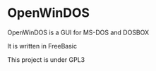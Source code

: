 # OpenWinDOS

OpenWinDOS is a GUI for MS-DOS and DOSBOX

It is written in FreeBasic



This project is under GPL3
